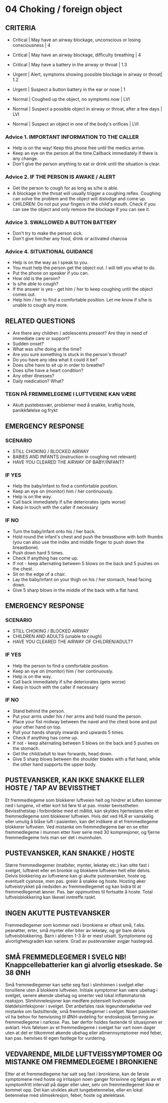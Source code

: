 # 04 Choking / foreign object

## CRITERIA
- Critical | May have an airway blockage, unconscious or losing consciousness | 4
- Critical | May have an airway blockage, difficulty breathing | 4
- Critical | May have a battery in the airway or throat | 1.3

- Urgent | Alert, symptoms showing possible blockage in airway or throat| 1.2
- Urgent | Suspect a button battery in the ear or nose |  1

- Normal | Coughed up the object, no symptoms now |  LVI
- Normal | Suspect a possible object in airway or throat, after a few days |  LVI
- Normal | Suspect an object in one of the body's orifices |  LVI

### Advice 1. IMPORTANT INFORMATION TO THE CALLER
- Help is on the way! Keep this phone free until the medics arrive.
- Keep an eye on the person all the time.Callback immediately if there is any change.
- Don't give the person anything to eat or drink until the situation is clear.

### Advice 2. IF THE PERSON IS AWAKE / ALERT
- Get the person to cough for as long as s/he is able.
- A blockage in the throat will usually trigger a coughing reflex. Coughing can solve the problem and the object will dislodge and come up.
- CHILDREN: Do not put your fingers in the child's mouth. Check if you can see the object and only remove the blockage if you can see it.

### Advice 3. SWALLOWED A BUTTON BATTERY
- Don't try to make the person sick.
- Don't give him/her any food, drink or activated charcoa

### Advice 4. SITUATIONAL GUIDANCE
- Help is on the way as I speak to you.
- You must help the person get the object out. I will tell you what to do.
- Put the phone on speaker if you can.
- How old is the person?
- Is s/he able to cough?
- If the answer is yes - get him / her to keep coughing until the object comes out.
- Help him / her to find a comfortable position. Let me know if s/he is unable to cough any more.

## RELATED QUESTIONS
- Are there any children / adolescents present? Are they in need of immediate care or support?
- Sudden onset?
- What was s/he doing at the time?
- Are you sure something is stuck in the person's throat?
- Do you have any idea what it could it be?
- Does s/he have to sit up in order to breathe?
- Does s/he have a heart condition?
- Any other illnesses?
- Daily medication? What?

### TEGN PÅ FREMMELEGEME I LUFTVEIENE KAN VÆRE
- Akutt pustebesvær, problemer med å snakke, kraftig hoste, panikkfølelse og frykt


## EMERGENCY RESPONSE

### SCENARIO
- STILL CHOKING / BLOCKED AIRWAY
- BABIES AND INFANTS (instruction in coughing not relevant)
- HAVE YOU CLEARED THE AIRWAY OF BABY/INFANT?

### IF YES
- Help the baby/infant to find a comfortable position.
- Keep an eye on (monitor) him / her continuously.
- Help is on the way.
- Call back immediately if s/he deteriorates (gets worse)
- Keep in touch with the caller if necessary

### IF NO
- Turn the baby/infant onto his / her back.
- Hold round the infant's chest and push the breastbone with both thumbs (you can also use the index and middle finger to push down the breastbone).
- Push down hard 5 times.
- Check if anything has come up.
- If not - keep alternating between 5 blows on the back and 5 pushes on the chest.
- Sit on the edge of a chair.
- Lay the baby/infant on your thigh on his / her stomach, head facing down.
- Give 5 sharp blows in the middle of the back with a flat hand.


## EMERGENCY RESPONSE

### SCENARIO
- STILL CHOKING / BLOCKED AIRWAY
- CHILDREN AND ADULTS (unable to cough)
- HAVE YOU CLEARED THE AIRWAY OF CHILDREN/ADULT?

### IF YES
- Help the person to find a comfortable position.
- Keep an eye on (monitor) him / her continuously.
- Help is on the way.
- Call back immediately if s/he deteriorates (gets worse)
- Keep in touch with the caller if necessary

### IF NO
- Stand behind the person.
- Put your arms under his / her arms and hold round the person.
- Place your fist midway between the navel and the chest bone and put your other hand on top.
- Pull your hands sharply inwards and upwards 5 times.
- Check if anything has come up.
- If not - keep alternating between 5 blows on the back and 5 pushes on the stomach.
- Get the child/adult to lean forwards, head down.
- Give 5 sharp blows between the shoulder blades with a flat hand, while the other hand supports the upper body.


## PUSTEVANSKER, KAN IKKE SNAKKE ELLER HOSTE / TAP AV BEVISSTHET
Et fremmedlegeme som blokkerer luftveien helt og hindrer at luften kommer ned i lungene,
vil etter kort tid føre til at pas. mister bevisstheten. Bevissthetstap i forbindelse med
et måltid, kan skyldes hjertestans eller et fremmedlegeme som blokkerer luftveien.
Hvis det ved HLR er vanskelig eller umulig å blåse luft i pasienten, kan det indikere
at et fremmedlegeme blokkerer luftveien. Ved mistanke om fremmedlegeme bør en
se etter fremmedlegeme i munnen etter hver serie med 30 kompresjoner, og fjerne
fremmedlegeme hvis man ser det i munnhulen.

## PUSTEVANSKER, KAN SNAKKE / HOSTE
Større fremmedlegemer (matbiter, mynter, leketøy etc.) kan sitte fast i svelget, luftrøret
eller en bronkie og blokkere luftveien helt eller delvis. Delvis blokkering av luftveiene
kan gi akutte pustevansker, hoste og eventuelt cyanose, men pas. greier å snakke og
hoste. Hosting øker luftveistrykket på nedsiden av fremmedlegemet og kan bidra til at
fremmedlegemet løsner. Pas. bør oppmuntres til fortsatte å hoste. Total luftveisblokkering
kan likevel inntreffe raskt.

## INGEN AKUTTE PUSTEVANSKER
Fremmedlegemer som kommer ned i bronkiene er oftest små, f.eks. peanøtter, erter,
små mynter eller biter av leketøy, og gir bare delvis luftveisblokkering. Barn i alderen 1-3
år er mest utsatt. Symptomene og alvorlighetsgraden kan variere. Grad av pustevansker
avgjør hastegrad.

## SMÅ FREMMEDLEGEMER I SVELG NB! Knappcellebatterier kan gi alvorlig etseskade. Se 38 ØNH
Små fremmedlegemer kan sette seg fast i slimhinnen i svelget eller tonsillene uten å
blokkere luftveien. Initiale symptomer kan være ubehag i svelget, senere økende ubehag
og smerter ved lokal inflammatorisk reaksjon. Slimhinnelesjoner kan medføre potensielt
livstruende bløtdelsinfeksjoner i svelget. Det anbefales rask legeundersøkelse ved mistanke
om fastsittende, små fremmedlegemer i svelget. Noen pasienter vil ha behov for henvisning
til ØNH-avdeling for endoskopisk fjerning av fremmedlegeme i narkose. Pas. bør derfor
holdes fastende til situasjonen er avklart. Hvis følelsen av et fremmedlegeme i svelget
har vart noen dager uten at det er tilkommet økende ubehag eller allmennsymptomer
med feber, kan pas. henvises til egen fastlege for vurdering.

## VEDVARENDE, MILDE LUFTVEISSYMPTOMER OG MISTANKE OM FREMMEDLEGEME I BRONKIENE
Etter at et fremmedlegeme har satt seg fast i bronkiene, kan de første symptomene
med hoste og irritasjon noen ganger forsvinne og følges av et symptomfritt intervall på
dager eller uker, selv om fremmedlegemet ikke er kommet opp. Det kan utvikles akutt
lungebetennelse, eller en lokal betennelse med slimsekresjon, feber, hoste og atelektase.